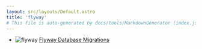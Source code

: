 ```yaml
---
layout: src/layouts/Default.astro
title: 'flyway'
# This file is auto-generated by docs/tools/MarkdownGenerator (index.js)
---
```


<ul>

<li>

![flyway](https://i.octopus.com/library/step-templates/flyway.png) [Flyway Database Migrations](/flyway/flyway-database-migrations/)

</li>
        
</ul>
